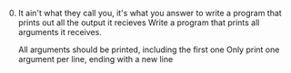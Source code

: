 0. It ain't what they call you, it's what you answer to
write a program that prints out all the output it recieves
Write a program that prints all arguments it receives.

    All arguments should be printed, including the first one
    Only print one argument per line, ending with a new line
